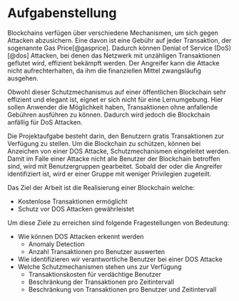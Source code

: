 # Aufgabenstellung

Blockchains verfügen über verschiedene Mechanismen, um sich gegen Attacken abzusichern. Eine davon ist eine Gebühr auf jeder Transaktion, der sogenannte Gas Price[@gasprice]. Dadurch können Denial of Service (DoS)[@dos] Attacken, bei denen das Netzwerk mit unzähligen Transaktionen geflutet wird, effizient bekämpft werden. Der Angreifer kann die Attacke nicht aufrechterhalten, da ihm die finanziellen Mittel zwangsläufig ausgehen. 

Obwohl dieser Schutzmechanismus auf einer öffentlichen Blockchain sehr effizient und elegant ist, eignet er sich nicht für eine Lernumgebung. Hier sollen Anwender die Möglichkeit haben, Transaktionen ohne anfallende Gebühren ausführen zu können. Dadurch wird jedoch die Blockchain anfällig für DoS Attacken. 

Die Projektaufgabe besteht darin, den Benutzern gratis Transaktionen zur Verfügung zu stellen. Um die Blockchain zu schützen, können bei Anzeichen von einer DOS Attacke, Schutzmechanismen eingeleitet werden. Damit im Falle einer Attacke nicht alle Benutzer der Blockchain betroffen sind, wird mit Benutzergruppen gearbeitet. Sobald der oder die Angreifer identifiziert ist, wird er einer Gruppe mit weniger Privilegien zugeteilt. 

Das Ziel der Arbeit ist die Realisierung einer Blockchain welche: 

- Kostenlose Transaktionen ermöglicht 
- Schutz vor DOS Attacken gewährleistet

Um diese Ziele zu erreichen sind folgende Fragestellungen von Bedeutung:

- Wie können DOS Attacken erkennt werden
  - Anomaly Detection
  - Anzahl Transaktionen pro Benutzer auswerten
- Wie identifizieren wir verantwortliche Benutzer bei einer DOS Attacke
- Welche Schutzmechanismen stehen uns zur Verfügung
  - Transaktionskosten für verdächtige Benutzer
  - Beschränkung der Transaktionen pro Zeitintervall
  - Beschränkung von Transaktionen pro Benutzer und Zeitintervall


 
